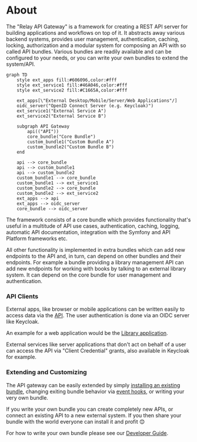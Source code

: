 # About

The "Relay API Gateway" is a framework for creating a REST API server for
building applications and workflows on top of it. It abstracts away various
backend systems, provides user management, authentication, caching, locking,
authorization and a modular system for composing an API with so called API
bundles. Various bundles are readily available and can be configured to your
needs, or you can write your own bundles to extend the system/API.

```mermaid
graph TD
    style ext_apps fill:#606096,color:#fff
    style ext_service1 fill:#46A046,color:#fff
    style ext_service2 fill:#C1665A,color:#fff

    ext_apps[\"External Desktop/Mobile/Server/Web Applications"/]
    oidc_server("OpenID Connect Server (e.g. Keycloak)")
    ext_service1("External Service A")
    ext_service2("External Service B")

    subgraph API Gateway
        api(("API"))
        core_bundle("Core Bundle")
        custom_bundle1("Custom Bundle A")
        custom_bundle2("Custom Bundle B")
    end

    api --> core_bundle
    api --> custom_bundle1
    api --> custom_bundle2
    custom_bundle1 --> core_bundle
    custom_bundle1 --> ext_service1
    custom_bundle2 --> core_bundle
    custom_bundle2 --> ext_service2
    ext_apps --> api
    ext_apps --> oidc_server
    core_bundle --> oidc_server
```

The framework consists of a core bundle which provides functionality that's
useful in a multitude of API use cases, authentication, caching, logging,
automatic API documentation, integration with the Symfony and API Platform
frameworks etc.

All other functionality is implemented in extra bundles which can add new
endpoints to the API and, in turn, can depend on other bundles and their
endpoints. For example a bundle providing a library management API can add new
endpoints for working with books by talking to an external library system. It
can depend on the core bundle for user management and authentication.

### API Clients

External apps, like browser or mobile applications can be written easily to
access data via the [API](#api). The user authentication is done via an OIDC
server like Keycloak.

An example for a web application would be the [Library
application](https://dbp-demo.tugraz.at/apps/sublibrary/en).

External services like server applications that don't act on behalf of a user
can access the API via "Client Credential" grants, also available in Keycloak
for example.

### Extending and Customizing

The API gateway can be easily extended by simply [installing an existing
bundle](./extending_with_bundles.md), changing exiting bundle behavior via
[event hooks](./hooks.md), or writing your very own bundle.

If you write your own bundle you can create completely new APIs, or connect an
existing API to a new external system. If you then share your bundle with the
world everyone can install it and profit 😊

For how to write your own bundle please see our [Developer Guide](./dev).
